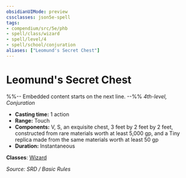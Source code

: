 ```yaml
---
obsidianUIMode: preview
cssclasses: json5e-spell
tags:
- compendium/src/5e/phb
- spell/class/wizard
- spell/level/4
- spell/school/conjuration
aliases: ["Leomund's Secret Chest"]
---
```

# Leomund's Secret Chest
%%-- Embedded content starts on the next line. --%%
*4th-level, Conjuration*  

- **Casting time:** 1 action
- **Range:** Touch
- **Components:** V, S, an exquisite chest, 3 feet by 2 feet by 2 feet, constructed from rare materials worth at least 5,000 gp, and a Tiny replica made from the same materials worth at least 50 gp
- **Duration:** Instantaneous



**Classes**: [Wizard](compendium/classes/wizard.md)

*Source: SRD / Basic Rules*